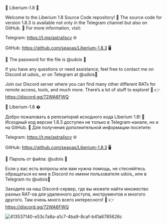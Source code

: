 🎉 Liberium-1.8 🎉

Welcome to the Liberium 1.8 Source Code repository! 📂 The source code for version 1.8.3 is available not only in the Telegram channel but also on GitHub. 📱 For more information, visit:

Telegram: https://t.me/astraliscv 🌐

GitHub: https://github.com/seaoas/Liberium-1.8.3 🖥️

🔑 The password for the file is @udois 🔑

If you have any questions or need assistance, feel free to contact me on Discord at udois_ or on Telegram at @udois💬

Join our Discord server where you can find many other different RATs for remote access, tools, and much more. There’s a lot of stuff to explore! 🚀
👉 https://discord.gg/72WA6FWQ

🎉 Liberium-1.8 �

Добро пожаловать в репозиторий исходного кода Liberium 1.8! 📂 Исходный код версии 1.8.3 доступен не только в Telegram-канале, но и на GitHub. 📱 Для получения дополнительной информации посетите:

Telegram: https://t.me/astraliscv 🌐

GitHub: https://github.com/seaoas/Liberium-1.8.3 🖥️

🔑 Пароль от файла: @udois 🔑

Если у вас есть вопросы или вам нужна помощь, не стесняйтесь обращаться ко мне в Discord по имени пользователя udois_ или в Telegram по @udois💬

Заходите на наш Discord-сервер, где вы можете найти множество разных RAT-ов для удаленного доступа, инструментов и многого другого. Там очень много всего интересного! 🚀
👉 https://discord.gg/72WA6FWQ

![413537140-e53c7a8a-a1c7-4ba9-8caf-b41a6785626c](https://github.com/user-attachments/assets/fa99fd60-64fb-4a07-8b35-9954871ff120)
